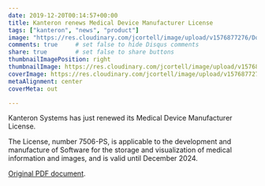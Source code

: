 ```yaml
---
date: 2019-12-20T00:14:57+00:00
title: Kanteron renews Medical Device Manufacturer License
tags: ["kanteron", "news", "product"]
image: "https://res.cloudinary.com/jcortell/image/upload/v1576877276/Documents/oficio.jpg"
comments: true     # set false to hide Disqus comments  
share: true        # set false to share buttons
thumbnailImagePosition: right
thumbnailImage: https://res.cloudinary.com/jcortell/image/upload/v1576877276/Documents/oficio.jpg
coverImage: https://res.cloudinary.com/jcortell/image/upload/v1576877276/Documents/oficio.jpg
metaAlignment: center
coverMeta: out

---
```


Kanteron Systems has just renewed its Medical Device Manufacturer License.

<!--more-->

The License, number 7506-PS, is applicable to the development and manufacture of Software for the storage and visualization of medical information and images, and is valid until December 2024.

[Original PDF document](https://res.cloudinary.com/jcortell/image/upload/v1576877276/Documents/oficio.pdf).
